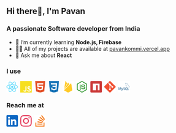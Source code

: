 ## Hi there👋, I'm Pavan
### A passionate Software developer from India

- 🌱 I’m currently learning **Node.js, Firebase**
- 👨‍💻 All of my projects are available at [pavankommi.vercel.app](pavankommi.vercel.app)
- 💬 Ask me about **React**

### I use
<p align="left">
    <a href="https://reactnative.dev/" target="blank"><img align="center" src="https://raw.githubusercontent.com/pavankommi/pavankommi/e36979c17fd56cf8c69dbc32eff1b608ac122ad7/assets/icons/React.svg" alt="reactnative" height="30" width="30" /></a>&thinsp;
    <a href="https://www.javascript.com/" target="blank"><img align="center" src="https://raw.githubusercontent.com/pavankommi/pavankommi/e36979c17fd56cf8c69dbc32eff1b608ac122ad7/assets/icons/javaScript.svg" alt="javascript" height="30" width="30" /></a>&thinsp;
    <a href="https://developer.mozilla.org/en-US/docs/Web/HTML" target="blank"><img align="center" src="https://raw.githubusercontent.com/pavankommi/pavankommi/e36979c17fd56cf8c69dbc32eff1b608ac122ad7/assets/icons/html.svg" alt="HTML" height="30" width="30" /></a>&thinsp;
    <a href="https://developer.mozilla.org/en-US/docs/Web/CSS" target="blank"><img align="center" src="https://raw.githubusercontent.com/pavankommi/pavankommi/e36979c17fd56cf8c69dbc32eff1b608ac122ad7/assets/icons/css.svg" alt="CSS" height="30" width="30" /></a>&thinsp;
    <a href="https://firebase.google.com/" target="blank"><img align="center" src="https://raw.githubusercontent.com/pavankommi/pavankommi/e36979c17fd56cf8c69dbc32eff1b608ac122ad7/assets/icons/firebase.svg" alt="firebase" height="30" width="30" /></a>&thinsp;
    <a href="https://nodejs.org/en/" target="blank"><img align="center" src="https://raw.githubusercontent.com/pavankommi/pavankommi/e36979c17fd56cf8c69dbc32eff1b608ac122ad7/assets/icons/Node.js.svg" alt="nodejs" height="30" width="30" /></a>&thinsp;
    <a href="https://www.npmjs.com/" target="blank"><img align="center" src="https://raw.githubusercontent.com/pavankommi/pavankommi/e36979c17fd56cf8c69dbc32eff1b608ac122ad7/assets/icons/npm.svg" alt="npmjs" height="30" width="30" /></a>&thinsp;
    <a href="https://git-scm.com/" target="blank"><img align="center" src="https://raw.githubusercontent.com/pavankommi/pavankommi/e36979c17fd56cf8c69dbc32eff1b608ac122ad7/assets/icons/git.svg" alt="git" height="30" width="30" /></a>&thinsp;
    <a href="https://www.mysql.com/" target="blank"><img align="center" src="https://raw.githubusercontent.com/pavankommi/pavankommi/e36979c17fd56cf8c69dbc32eff1b608ac122ad7/assets/icons/mysql.svg" alt="mysql" height="30" width="30" /></a>&thinsp;
</p>

### Reach me at
<p align="left">
<a href="https://www.linkedin.com/in/pavankommi/" target="blank"><img align="center" src="https://raw.githubusercontent.com/pavankommi/pavankommi/e36979c17fd56cf8c69dbc32eff1b608ac122ad7/assets/icons/LinkedIn.svg" alt="linkedin/pavankommi" height="30" width="30" /></a>&thinsp;
<a href="https://www.instagram.com/pavankommi/" target="blank"><img align="center" src="https://raw.githubusercontent.com/pavankommi/pavankommi/e36979c17fd56cf8c69dbc32eff1b608ac122ad7/assets/icons/Instagram.svg" alt="instagram/pavankommi" height="30" width="30" /></a>&thinsp;
<a href="https://stackoverflow.com/users/17376691/pavankommi" target="blank"><img align="center" src="https://raw.githubusercontent.com/pavankommi/pavankommi/e36979c17fd56cf8c69dbc32eff1b608ac122ad7/assets/icons/Stack%20Overflow.svg" alt="stackoverflow/pavankommi" height="30" width="30" /></a>
</p>

